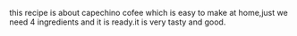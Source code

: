 this recipe is about capechino cofee which is easy to make at home,just we need 4 ingredients and it is ready.it is very tasty and good. 